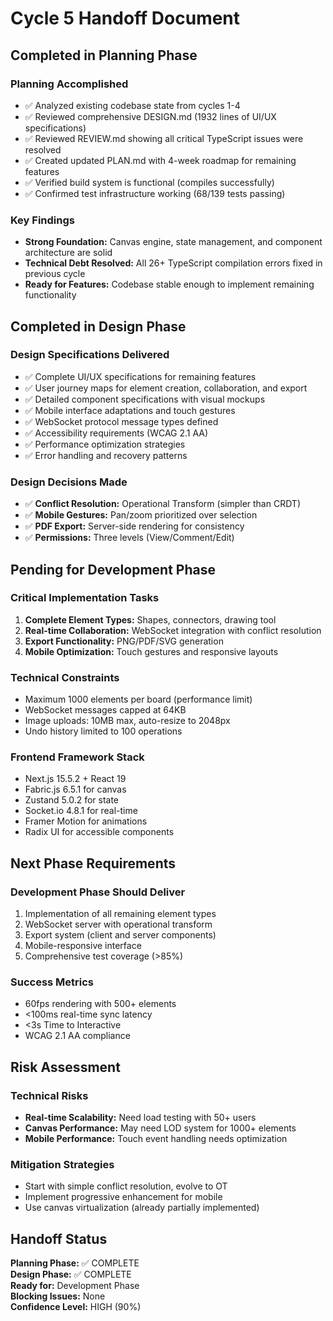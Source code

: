 # Cycle 5 Handoff Document

## Completed in Planning Phase

### Planning Accomplished
- ✅ Analyzed existing codebase state from cycles 1-4
- ✅ Reviewed comprehensive DESIGN.md (1932 lines of UI/UX specifications)
- ✅ Reviewed REVIEW.md showing all critical TypeScript issues were resolved
- ✅ Created updated PLAN.md with 4-week roadmap for remaining features
- ✅ Verified build system is functional (compiles successfully)
- ✅ Confirmed test infrastructure working (68/139 tests passing)

### Key Findings
- **Strong Foundation:** Canvas engine, state management, and component architecture are solid
- **Technical Debt Resolved:** All 26+ TypeScript compilation errors fixed in previous cycle
- **Ready for Features:** Codebase stable enough to implement remaining functionality

## Completed in Design Phase

### Design Specifications Delivered
- ✅ Complete UI/UX specifications for remaining features
- ✅ User journey maps for element creation, collaboration, and export
- ✅ Detailed component specifications with visual mockups
- ✅ Mobile interface adaptations and touch gestures
- ✅ WebSocket protocol message types defined
- ✅ Accessibility requirements (WCAG 2.1 AA)
- ✅ Performance optimization strategies
- ✅ Error handling and recovery patterns

### Design Decisions Made
- ✅ **Conflict Resolution:** Operational Transform (simpler than CRDT)
- ✅ **Mobile Gestures:** Pan/zoom prioritized over selection
- ✅ **PDF Export:** Server-side rendering for consistency
- ✅ **Permissions:** Three levels (View/Comment/Edit)

## Pending for Development Phase

### Critical Implementation Tasks
1. **Complete Element Types:** Shapes, connectors, drawing tool
2. **Real-time Collaboration:** WebSocket integration with conflict resolution
3. **Export Functionality:** PNG/PDF/SVG generation
4. **Mobile Optimization:** Touch gestures and responsive layouts

### Technical Constraints
- Maximum 1000 elements per board (performance limit)
- WebSocket messages capped at 64KB
- Image uploads: 10MB max, auto-resize to 2048px
- Undo history limited to 100 operations

### Frontend Framework Stack
- Next.js 15.5.2 + React 19
- Fabric.js 6.5.1 for canvas
- Zustand 5.0.2 for state
- Socket.io 4.8.1 for real-time
- Framer Motion for animations
- Radix UI for accessible components

## Next Phase Requirements

### Development Phase Should Deliver
1. Implementation of all remaining element types
2. WebSocket server with operational transform
3. Export system (client and server components)
4. Mobile-responsive interface
5. Comprehensive test coverage (>85%)

### Success Metrics
- 60fps rendering with 500+ elements
- <100ms real-time sync latency
- <3s Time to Interactive
- WCAG 2.1 AA compliance

## Risk Assessment

### Technical Risks
- **Real-time Scalability:** Need load testing with 50+ users
- **Canvas Performance:** May need LOD system for 1000+ elements
- **Mobile Performance:** Touch event handling needs optimization

### Mitigation Strategies
- Start with simple conflict resolution, evolve to OT
- Implement progressive enhancement for mobile
- Use canvas virtualization (already partially implemented)

## Handoff Status

**Planning Phase:** ✅ COMPLETE  
**Design Phase:** ✅ COMPLETE  
**Ready for:** Development Phase  
**Blocking Issues:** None  
**Confidence Level:** HIGH (90%)